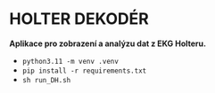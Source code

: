 # HOLTER DEKODÉR
**Aplikace pro zobrazení a analýzu dat z EKG Holteru.**

- `python3.11 -m venv .venv`
- `pip install -r requirements.txt`
- `sh run_DH.sh`
